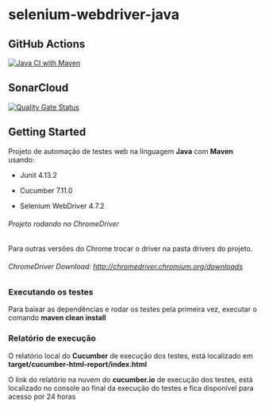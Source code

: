 # selenium-webdriver-java

## GitHub Actions

[![Java CI with Maven](https://github.com/ugioni/selenium-webdriver-java/actions/workflows/maven.yml/badge.svg?branch=master)](https://github.com/ugioni/selenium-webdriver-java/actions/workflows/maven.yml)

## SonarCloud

[![Quality Gate Status](https://sonarcloud.io/api/project_badges/measure?project=ugioni_quickstart-minds-testing&metric=alert_status)](https://sonarcloud.io/summary/new_code?id=ugioni_quickstart-minds-testing)

## Getting Started
Projeto de automação de testes web na linguagem <b>Java</b> com <b>Maven</b> usando:

- Junit 4.13.2

- Cucumber 7.11.0

- Selenium WebDriver 4.7.2

###### Projeto rodando no ChromeDriver

Para outras versões do Chrome trocar o driver na pasta drivers do projeto.

###### ChromeDriver Download: http://chromedriver.chromium.org/downloads

### Executando os testes

Para baixar as dependências e rodar os testes pela primeira vez, executar o comando <b>maven clean install</b>

### Relatório de execução

O relatório local do <b>Cucumber</b> de execução dos testes, está localizado em <b>target/cucumber-html-report/index.html</b>

O link do relatório na nuvem do <b>cucumber.io</b> de execução dos testes, está localizado no console ao final da execução do testes e fica disponível para acesso por 24 horas